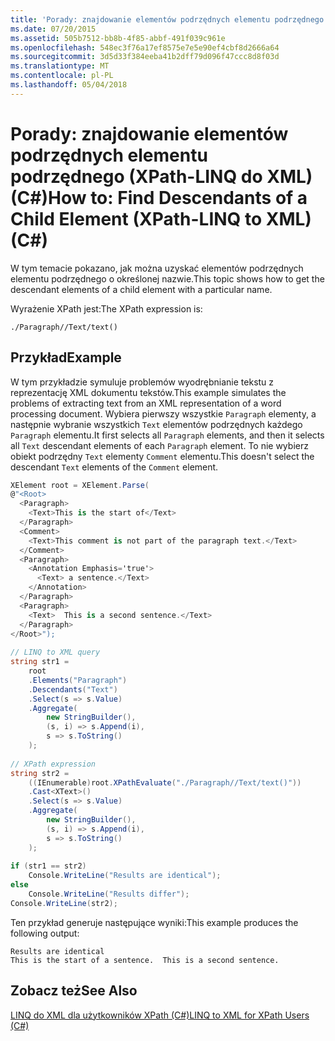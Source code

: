 ```yaml
---
title: 'Porady: znajdowanie elementów podrzędnych elementu podrzędnego (XPath-LINQ do XML) (C#)'
ms.date: 07/20/2015
ms.assetid: 505b7512-bb8b-4f85-abbf-491f039c961e
ms.openlocfilehash: 548ec3f76a17ef8575e7e5e90ef4cbf8d2666a64
ms.sourcegitcommit: 3d5d33f384eeba41b2dff79d096f47ccc8d8f03d
ms.translationtype: MT
ms.contentlocale: pl-PL
ms.lasthandoff: 05/04/2018
---
```

# <a name="how-to-find-descendants-of-a-child-element-xpath-linq-to-xml-c"></a><span data-ttu-id="2a460-102">Porady: znajdowanie elementów podrzędnych elementu podrzędnego (XPath-LINQ do XML) (C#)</span><span class="sxs-lookup"><span data-stu-id="2a460-102">How to: Find Descendants of a Child Element (XPath-LINQ to XML) (C#)</span></span>
<span data-ttu-id="2a460-103">W tym temacie pokazano, jak można uzyskać elementów podrzędnych elementu podrzędnego o określonej nazwie.</span><span class="sxs-lookup"><span data-stu-id="2a460-103">This topic shows how to get the descendant elements of a child element with a particular name.</span></span>  
  
 <span data-ttu-id="2a460-104">Wyrażenie XPath jest:</span><span class="sxs-lookup"><span data-stu-id="2a460-104">The XPath expression is:</span></span>  
  
 `./Paragraph//Text/text()`  
  
## <a name="example"></a><span data-ttu-id="2a460-105">Przykład</span><span class="sxs-lookup"><span data-stu-id="2a460-105">Example</span></span>  
 <span data-ttu-id="2a460-106">W tym przykładzie symuluje problemów wyodrębnianie tekstu z reprezentację XML dokumentu tekstów.</span><span class="sxs-lookup"><span data-stu-id="2a460-106">This example simulates the problems of extracting text from an XML representation of a word processing document.</span></span> <span data-ttu-id="2a460-107">Wybiera pierwszy wszystkie `Paragraph` elementy, a następnie wybranie wszystkich `Text` elementów podrzędnych każdego `Paragraph` elementu.</span><span class="sxs-lookup"><span data-stu-id="2a460-107">It first selects all `Paragraph` elements, and then it selects all `Text` descendant elements of each `Paragraph` element.</span></span> <span data-ttu-id="2a460-108">To nie wybierz obiekt podrzędny `Text` elementy `Comment` elementu.</span><span class="sxs-lookup"><span data-stu-id="2a460-108">This doesn't select the descendant `Text` elements of the `Comment` element.</span></span>  
  
```csharp  
XElement root = XElement.Parse(  
@"<Root>  
  <Paragraph>  
    <Text>This is the start of</Text>  
  </Paragraph>  
  <Comment>  
    <Text>This comment is not part of the paragraph text.</Text>  
  </Comment>  
  <Paragraph>  
    <Annotation Emphasis='true'>  
      <Text> a sentence.</Text>  
    </Annotation>  
  </Paragraph>  
  <Paragraph>  
    <Text>  This is a second sentence.</Text>  
  </Paragraph>  
</Root>");  
  
// LINQ to XML query  
string str1 =  
    root  
    .Elements("Paragraph")  
    .Descendants("Text")  
    .Select(s => s.Value)  
    .Aggregate(  
        new StringBuilder(),  
        (s, i) => s.Append(i),  
        s => s.ToString()  
    );  
  
// XPath expression  
string str2 =  
    ((IEnumerable)root.XPathEvaluate("./Paragraph//Text/text()"))  
    .Cast<XText>()  
    .Select(s => s.Value)  
    .Aggregate(  
        new StringBuilder(),  
        (s, i) => s.Append(i),  
        s => s.ToString()  
    );  
  
if (str1 == str2)  
    Console.WriteLine("Results are identical");  
else  
    Console.WriteLine("Results differ");  
Console.WriteLine(str2);  
```  
  
 <span data-ttu-id="2a460-109">Ten przykład generuje następujące wyniki:</span><span class="sxs-lookup"><span data-stu-id="2a460-109">This example produces the following output:</span></span>  
  
```  
Results are identical  
This is the start of a sentence.  This is a second sentence.  
```  
  
## <a name="see-also"></a><span data-ttu-id="2a460-110">Zobacz też</span><span class="sxs-lookup"><span data-stu-id="2a460-110">See Also</span></span>  
 [<span data-ttu-id="2a460-111">LINQ do XML dla użytkowników XPath (C#)</span><span class="sxs-lookup"><span data-stu-id="2a460-111">LINQ to XML for XPath Users (C#)</span></span>](../../../../csharp/programming-guide/concepts/linq/linq-to-xml-for-xpath-users.md)
